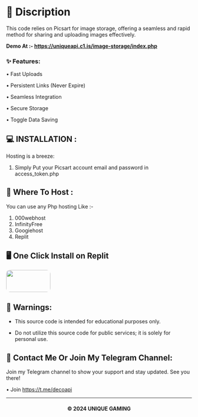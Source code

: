 # 📖 Discription
This code relies on Picsart for image storage, offering a seamless and rapid method for sharing and uploading images effectively.

**Demo At :- https://uniqueapi.c1.is/image-storage/index.php**


### ✨ Features:

• Fast Uploads

• Persistent Links (Never Expire)

• Seamless Integration

• Secure Storage

• Toggle Data Saving

## 💻 INSTALLATION :

Hosting is a breeze:

1.	Simply Put your Picsart account email and password in access_token.php

## 💽 Where To Host :

You can use any Php hosting Like :-

1. 000webhost
2. InfinityFree
3. Googiehost
4. Replit

## 🖥️ One Click Install on Replit

<a href="https://replit.com/@anupreal/Picsart-as-Image-Storage-Service">
<img src="https://cdn-tmp-mob-images.picsart.com/tmp-mob-images/6344f328-bf33-4b68-a9f5-b572045ddda3.png" style="width: 120px; height: 60px; border-radius: 10px;">
</a>

## 🚸 Warnings:

- This source code is intended for educational purposes only.
  
- Do not utilize this source code for public services; it is solely for personal use.

## 🤗 Contact Me Or Join My Telegram Channel:

Join my Telegram channel to show your support and stay updated. See you there!

• Join https://t.me/decoapi

---

<h4 align='center'>© 2024 UNIQUE GAMING</h4>

<!-- DO NOT REMOVE THIS CREDIT 🤬 🤬 -->
